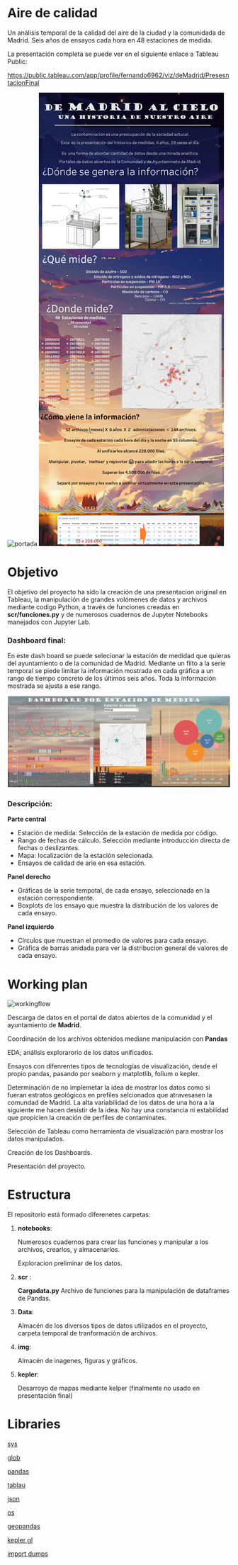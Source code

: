# Aire de calidad

Un análisis temporal de la calidad del aire de la ciudad y la comunidada de Madrid. Seis años de ensayos cada hora en 48 estaciones de medida.

La presentación completa se puede ver en el siguiente enlace a Tableau Public:

https://public.tableau.com/app/profile/fernando6962/viz/deMadrid/PresesntacionFinal


![portada](https://www.diyphotography.net/wp-content/uploads/2016/11/timelapse_zoom.gif)
![](/img/Dashboard.png)

# Objetivo
El objetivo del proyecto ha sido la creación de una presentacion original  en Tableau, la manipulación de grandes volómenes de datos y archivos mediante codigo Python, a través de funciones creadas en **scr/funciones.py** y de numerosos cuadernos de Jupyter Notebooks manejados con Jupyter Lab. 

### Dashboard final:

En este dash board se puede selecionar la estación de medidad que quieras del ayuntamiento o de la comunidad de Madrid. Mediante un filto a la serie temporal se piede limitar la información mostrada en cada gráfica a un rango de tiempo concreto de los últimos seis años. Toda la información mostrada se ajusta a ese rango.

![](/img/dash1.png)

### Descripción:

**Parte central** 
- Estación de medida: Selección de la estación de medida por código.
- Rango de fechas de cálculo. Selección mediante introducción directa de fechas o deslizantes.
- Mapa: localización de la estación selecionada.
- Ensayos de calidad de arie en esa estación.

**Panel derecho** 
- Gráficas de la serie tempotal, de cada ensayo, seleccionada en la estación correspondiente.
- Boxplots de los ensayo que muestra la distribución de los valores de cada ensayo.

**Panel izquierdo**
- Círculos que muestran el promedio de valores para cada ensayo.
- Gráfica de barras anidada para ver la distribucion general de valores de cada ensayo.

 
# Working plan 

![workingflow](https://borealtelevision.com/wp-content/uploads/2021/06/NUBES.gif)

Descarga de datos en el portal de datos abiertos de la comunidad  y el ayuntamiento de **Madrid**. 


Coordinación de los archivos obtenidos mediane manipulación con **Pandas** 

EDA; análisis explorarorio de los datos unificados. 

Ensayos con difenrentes tipos de tecnologías de visualización, desde el propio pandas, pasando por seaborn y matplotlib, folium o kepler.

Determinación de no implemetar la idea de mostrar los datos como si fueran estratos geológicos en prefiles selcionados que atravesasen la comundad de Madrid. La alta variabilidad de los datos de una hora a la siguiente me hacen desistir de la idea. No hay una constancia ni estabilidad que propicien la creación de perfiles de contaminates. 

Selección de Tableau como herramienta de visualización para mostrar los datos manipulados.

Creación de los Dashboards.

Presentación del proyecto.

# Estructura 

El repositorio está formado diferenetes carpetas:

1. **notebooks**: 
    
    Numerosos cuadernos para crear las funciones y manipular a los archivos, crearlos, y almacenarlos.

    Exploracion preliminar de los datos. 

2. **scr** :   
    
    **Cargadata.py** Archivo de funciones para la manipulación de dataframes de Pandas.

3. **Data**:

    Almacén de los diversos tipos de datos utilizados en el proyecto, carpeta temporal de tranformación de archivos.

4. **img**: 
    
    Almacén de inagenes, figuras y gráficos.

5. **kepler**: 

    Desarroyo de mapas mediante kelper (finalmente no usado en presentación final)    

# Libraries

[sys](https://docs.python.org/3/library/sys.html)

[glob](https://docs.python.org/es/3/library/glob.html)

[pandas](https://pandas.pydata.org/)

[tablau](https://public.tableau.com)

[json](https://docs.python.org/3/library/json.html)

[os](https://docs.python.org/3/library/os.html)

[geopandas](https://geopandas.org/)

[kepler gl](https://kepler.gl/)

[import dumps](https://pymongo.readthedocs.io/en/stable/api/bson/json_util.html)

